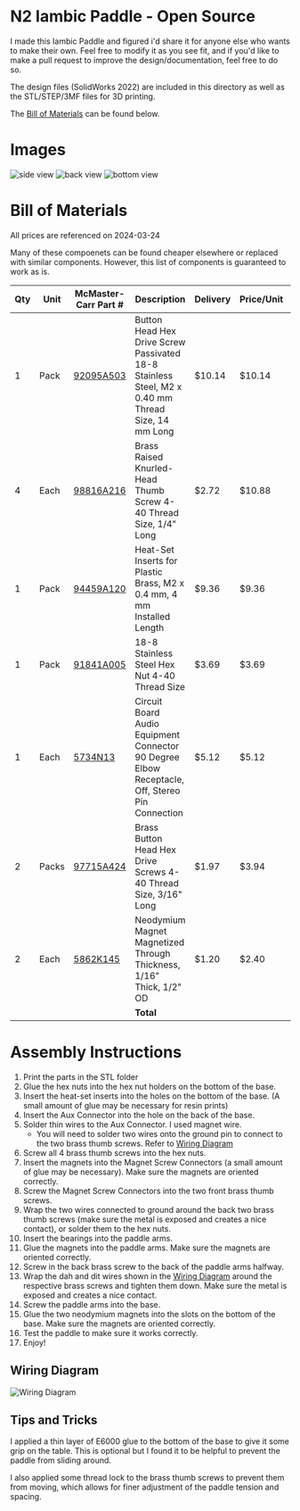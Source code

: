 # N2 Iambic Paddle - Open Source
I made this Iambic Paddle and figured i'd share it for anyone else who wants to make their own. 
Feel free to modify it as you see fit, and if you'd like to make a pull request to improve the design/documentation, feel free to do so.

The design files (SolidWorks 2022) are included in this directory as well as the STL/STEP/3MF files for 3D printing.

The [Bill of Materials](#bill-of-materials) can be found below.

# Images
![side view](img/image-3.png)
![back view](img/image-1.png)
![bottom view](img/image.png)

# Bill of Materials
All prices are referenced on 2024-03-24

Many of these compoenets can be found cheaper elsewhere or replaced with similar components.
However, this list of components is guaranteed to work as is.

| Qty | Unit | McMaster-Carr Part # | Description | Delivery | Price/Unit | Total Price |
|---|---|---|---|---|---|---|
| 1 | Pack | [92095A503](https://www.mcmaster.com/92095A503) | Button Head Hex Drive Screw Passivated 18-8 Stainless Steel, M2 x 0.40 mm Thread Size, 14 mm Long | $10.14 | $10.14 |
| 4 | Each | [98816A216](https://www.mcmaster.com/98816A216) | Brass Raised Knurled-Head Thumb Screw 4-40 Thread Size, 1/4" Long | $2.72 | $10.88 |
| 1 | Pack | [94459A120](https://www.mcmaster.com/94459A120) | Heat-Set Inserts for Plastic Brass, M2 x 0.4 mm, 4 mm Installed Length | $9.36 | $9.36 |
| 1 | Pack | [91841A005](https://www.mcmaster.com/91841A005) | 18-8 Stainless Steel Hex Nut 4-40 Thread Size | $3.69 | $3.69 |
| 1 | Each | [5734N13](https://www.mcmaster.com/5734N13) | Circuit Board Audio Equipment Connector 90 Degree Elbow Receptacle, Off, Stereo Pin Connection | $5.12 | $5.12 |
| 2 | Packs | [97715A424](https://www.mcmaster.com/97715A424) | Brass Button Head Hex Drive Screws 4-40 Thread Size, 3/16" Long | $1.97 | $3.94 |
| 2 | Each | [5862K145](https://www.mcmaster.com/5862K145) | Neodymium Magnet Magnetized Through Thickness, 1/16" Thick, 1/2" OD | $1.20 | $2.40 |
|  |  |  | **Total** |  |  | **$44.53** |

# Assembly Instructions
1. Print the parts in the STL folder
2. Glue the hex nuts into the hex nut holders on the bottom of the base.
3. Insert the heat-set inserts into the holes on the bottom of the base. (A small amount of glue may be necessary for resin prints)
4. Insert the Aux Connector into the hole on the back of the base.
5. Solder thin wires to the Aux Connector. I used magnet wire.
   - You will need to solder two wires onto the ground pin to connect to the two brass thumb screws. Refer to [Wiring Diagram](#wiring-diagram)
6. Screw all 4 brass thumb screws into the hex nuts.
7. Insert the magnets into the Magnet Screw Connectors (a small amount of glue may be necessary). Make sure the magnets are oriented correctly.
8. Screw the Magnet Screw Connectors into the two front brass thumb screws.
9. Wrap the two wires connected to ground around the back two brass thumb screws (make sure the metal is exposed and creates a nice contact), or solder them to the hex nuts.
10. Insert the bearings into the paddle arms.
11. Glue the magnets into the paddle arms. Make sure the magnets are oriented correctly.
12. Screw in the back brass screw to the back of the paddle arms halfway.
13. Wrap the dah and dit wires shown in the [Wiring Diagram](#wiring-diagram) around the respective brass screws and tighten them down. Make sure the metal is exposed and creates a nice contact.
14. Screw the paddle arms into the base.
15. Glue the two neodymium magnets into the slots on the bottom of the base. Make sure the magnets are oriented correctly.
15. Test the paddle to make sure it works correctly.
16. Enjoy!

## Wiring Diagram
![Wiring Diagram](img/wiring.png)

## Tips and Tricks
I applied a thin layer of E6000 glue to the bottom of the base to give it some grip on the table. This is optional but I found it to be helpful to prevent the paddle from sliding around.

I also applied some thread lock to the brass thumb screws to prevent them from moving, which allows for finer adjustment of the paddle tension and spacing.

